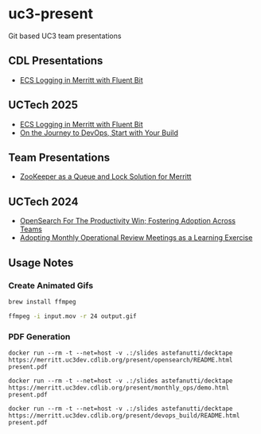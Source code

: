 # uc3-present
Git based UC3 team presentations

## CDL Presentations
- [ECS Logging in Merritt with Fluent Bit](https://github.com/CDLUC3/uc3-present/blob/main/ecs_logging/README.md)

## UCTech 2025
- [ECS Logging in Merritt with Fluent Bit](ecs_logging)
- [On the Journey to DevOps, Start with Your Build](https://merritt.uc3dev.cdlib.org/present/devops_build/README.html)

## Team Presentations
- [ZooKeeper as a Queue and Lock Solution for Merritt](https://merritt.uc3dev.cdlib.org/present/zk/zk.html)

## UCTech 2024
- [OpenSearch For The Productivity Win; Fostering Adoption Across Teams](https://merritt.uc3dev.cdlib.org/present/opensearch/README.html)
- [Adopting Monthly Operational Review Meetings as a Learning Exercise](https://merritt.uc3dev.cdlib.org/present/monthly_ops/demo.html)

## Usage Notes

### Create Animated Gifs
```bash
brew install ffmpeg

ffmpeg -i input.mov -r 24 output.gif
```

### PDF Generation

```
docker run --rm -t --net=host -v .:/slides astefanutti/decktape https://merritt.uc3dev.cdlib.org/present/opensearch/README.html present.pdf
```

```
docker run --rm -t --net=host -v .:/slides astefanutti/decktape https://merritt.uc3dev.cdlib.org/present/monthly_ops/demo.html present.pdf
```

```
docker run --rm -t --net=host -v .:/slides astefanutti/decktape https://merritt.uc3dev.cdlib.org/present/devops_build/README.html present.pdf
```
